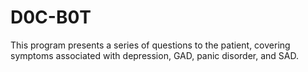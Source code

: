 # D0C-B0T
This program presents a series of questions to the patient, covering symptoms associated with depression, GAD, panic disorder, and SAD.
